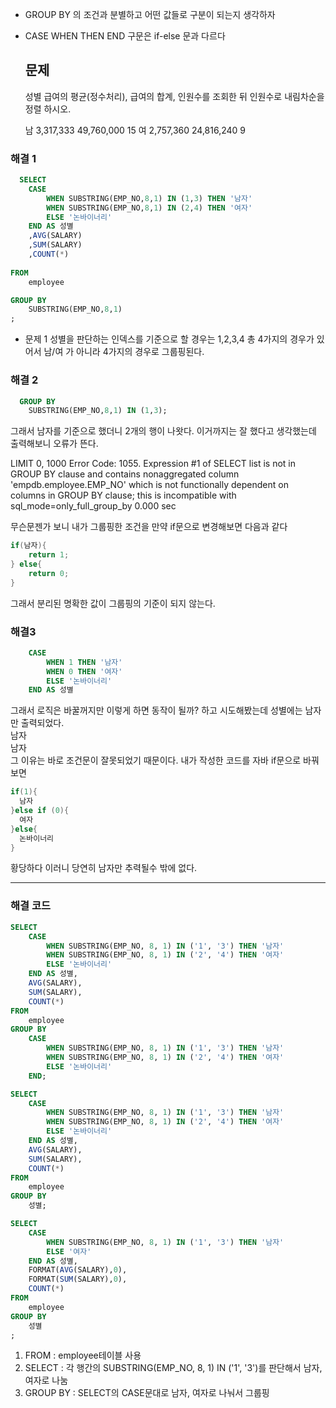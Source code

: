 - GROUP BY 의 조건과 분별하고 어떤 값들로 구분이 되는지 생각하자
- CASE WHEN THEN END 구문은 if-else 문과 다르다

  ## 문제
  
  성별 급여의 평균(정수처리), 급여의 합계, 인원수를 조회한 뒤 인원수로 내림차순을 정렬 하시오.

  남       3,317,333     49,760,000       15
  여       2,757,360     24,816,240       9

### 해결 1
```sql
  SELECT
    CASE
        WHEN SUBSTRING(EMP_NO,8,1) IN (1,3) THEN '남자'
        WHEN SUBSTRING(EMP_NO,8,1) IN (2,4) THEN '여자'
        ELSE '논바이너리'
    END AS 성별
    ,AVG(SALARY)
    ,SUM(SALARY)
    ,COUNT(*)
    
FROM
    employee

GROUP BY
    SUBSTRING(EMP_NO,8,1)
;
```
- 문제 1
성별을 판단하는 인덱스를 기준으로 할 경우는 1,2,3,4 총 4가지의 경우가 있어서 남/여 가 아니라 4가지의 경우로 그룹핑된다.


### 해결 2
```sql
  GROUP BY
    SUBSTRING(EMP_NO,8,1) IN (1,3);
```
그래서 남자를 기준으로 했더니 2개의 행이 나왓다. 이거까지는 잘 했다고 생각했는데
출력해보니 오류가 뜬다.

 LIMIT 0, 1000	Error Code: 1055. Expression #1 of SELECT list is not in GROUP BY clause and contains nonaggregated column 'empdb.employee.EMP_NO' which is not functionally dependent on columns in GROUP BY clause; this is incompatible with sql_mode=only_full_group_by	0.000 sec

무슨문젠가 보니 내가 그룹핑한 조건을 만약 if문으로 변경해보면 다음과 같다
```java
if(남자){
    return 1;
} else{
    return 0;
}
```
그래서 분리된 명확한 값이 그룹핑의 기준이 되지 않는다. 

### 해결3
```sql
    CASE
        WHEN 1 THEN '남자'
        WHEN 0 THEN '여자'
        ELSE '논바이너리'
    END AS 성별
```
그래서 로직은 바꿀꺼지만 이렇게 하면 동작이 될까? 하고 시도해봤는데 성별에는 남자만 출력되었다.  
남자  
남자  
그 이유는 바로 조건문이 잘못되었기 때문이다. 내가 작성한 코드를 자바 if문으로 바꿔보면
```java
if(1){
  남자
}else if (0){
  여자
}else{
  논바이너리
}
```
황당하다 이러니 당연히 남자만 추력될수 밖에 없다.

---
### 해결 코드
```sql
SELECT
    CASE
        WHEN SUBSTRING(EMP_NO, 8, 1) IN ('1', '3') THEN '남자'
        WHEN SUBSTRING(EMP_NO, 8, 1) IN ('2', '4') THEN '여자'
        ELSE '논바이너리'
    END AS 성별,
    AVG(SALARY),
    SUM(SALARY),
    COUNT(*)
FROM
    employee
GROUP BY
    CASE
        WHEN SUBSTRING(EMP_NO, 8, 1) IN ('1', '3') THEN '남자'
        WHEN SUBSTRING(EMP_NO, 8, 1) IN ('2', '4') THEN '여자'
        ELSE '논바이너리'
    END;
```

```sql
SELECT
    CASE
        WHEN SUBSTRING(EMP_NO, 8, 1) IN ('1', '3') THEN '남자'
        WHEN SUBSTRING(EMP_NO, 8, 1) IN ('2', '4') THEN '여자'
        ELSE '논바이너리'
    END AS 성별,
    AVG(SALARY),
    SUM(SALARY),
    COUNT(*)
FROM
    employee
GROUP BY
    성별;

```

```sql
SELECT
    CASE
        WHEN SUBSTRING(EMP_NO, 8, 1) IN ('1', '3') THEN '남자'
        ELSE '여자'
    END AS 성별,
    FORMAT(AVG(SALARY),0),
    FORMAT(SUM(SALARY),0),
    COUNT(*)
FROM
    employee
GROUP BY
    성별
;
```
1. FROM : employee테이블 사용
2. SELECT : 각 행간의 SUBSTRING(EMP_NO, 8, 1) IN ('1', '3')를 판단해서 남자,여자로 나눔
3. GROUP BY : SELECT의 CASE문대로 남자, 여자로 나눠서 그룹핑
